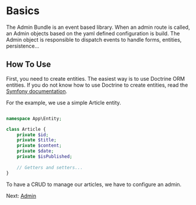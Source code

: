 # Basics

The Admin Bundle is an event based library. When an  admin route is called, an Admin objects based on the yaml defined 
configuration is build. The Admin object is responsible to dispatch events to handle forms, entities, persistence...

## How To Use
First, you need to create entities. The easiest way is to use Doctrine ORM entities. If you do not know how to use
Doctrine to create entities, read the [Symfony documentation](https://symfony.com/doc/current/doctrine.html). 

For the example, we  use a simple Article entity.
```php

namespace App\Entity;

class Article {
    private $id;
    private $title;
    private $content;
    private $date;
    private $isPublished;
    
    // Getters and setters...
}
```

To have a CRUD to manage our articles, we have to configure an admin.

Next: [Admin](https://github.com/larriereguichet/AdminBundle/tree/master/etc/docs/how-to-use/admin.md)

